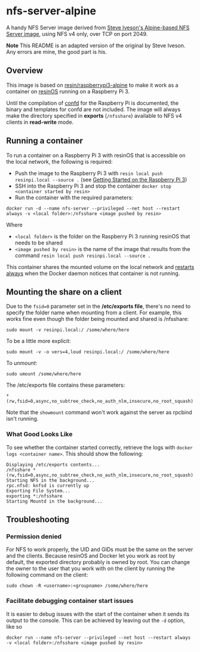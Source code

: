 # nfs-server-alpine

A handy NFS Server image derived from [Steve Iveson's Alpine-based NFS Server image](https://github.com/sjiveson/nfs-server-alpine), using NFS v4 only, over TCP on port 2049.

**Note** This README is an adapted version of the original by Steve Iveson. Any errors are mine, the good part is his.

## Overview

This image is based on [resin/raspberrypi3-alpine](https://hub.docker.com/r/resin/raspberrypi3-alpine/) to make it work as a container on [resinOS](https://resinos.io/) running on a Raspberry Pi 3.

Until the compilation of [confd](https://github.com/kelseyhightower/confd) for the Raspberry Pi is documented, the binary and templates for confd are not included. The image will always make the directory specified in **exports** (`/nfsshare`) available to NFS v4 clients in **read-write** mode.

## Running a container

To run a container on a Raspberry Pi 3 with resinOS that is accessible on the local network, the following is required:

- Push the image to the Raspberry Pi 3 with `resin local push resinpi.local --source .` (see [Getting Started on the Raspberry Pi 3](https://resinos.io/docs/raspberrypi3/gettingstarted/))
- SSH into the Raspberry Pi 3 and stop the container `docker stop <container started by resin>`
- Run the container with the required parameters:

`docker run -d --name nfs-server --privileged --net host --restart always -v <local folder>:/nfsshare <image pushed by resin>`

Where

- `<local folder>` is the folder on the Raspberry Pi 3 running resinOS that needs to be shared
- `<image pushed by resin>` is the name of the image that results from the command `resin local push resinpi.local --source .`

This container shares the mounted volume on the local network and [restarts always](https://docs.docker.com/engine/reference/commandline/run/#restart-policies-restart) when the Docker daemon notices that container is not running.

## Mounting the share on a client

Due to the `fsid=0` parameter set in the **/etc/exports file**, there's no need to specify the folder name when mounting from a client. For example, this works fine even though the folder being mounted and shared is /nfsshare:

`sudo mount -v resinpi.local:/ /some/where/here`

To be a little more explicit:

`sudo mount -v -o vers=4,loud resinpi.local:/ /some/where/here`

To _unmount_:

`sudo umount /some/where/here`

The /etc/exports file contains these parameters:

`*(rw,fsid=0,async,no_subtree_check,no_auth_nlm,insecure,no_root_squash)`

Note that the `showmount` command won't work against the server as rpcbind isn't running.

### What Good Looks Like

To see whether the container started correctly, retrieve the logs with `docker logs <container name>`. This should show the following:

```
Displaying /etc/exports contents...
/nfsshare *(rw,fsid=0,async,no_subtree_check,no_auth_nlm,insecure,no_root_squash)
Starting NFS in the background...
rpc.nfsd: knfsd is currently up
Exporting File System...
exporting *:/nfsshare
Starting Mountd in the background...
```

## Troubleshooting

### Permission denied

For NFS to work properly, the UID and GIDs must be the same on the server and the clients. Because resinOS and Docker let you work as root by default, the exported directory probably is owned by root. You can change the owner to the user that you work with on the client by running the following command on the client:

`sudo chown -R <username>:<groupname> /some/where/here`

### Facilitate debugging container start issues

It is easier to debug issues with the start of the container when it sends its output to the console. This can be achieved by leaving out the `-d` option, like so

`docker run --name nfs-server --privileged --net host --restart always -v <local folder>:/nfsshare <image pushed by resin>`

